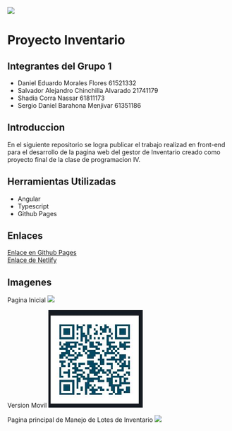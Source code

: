 ![](imagenes/Ceutec.png)

# Proyecto Inventario

## Integrantes del Grupo 1

- Daniel Eduardo Morales Flores 61521332
- Salvador Alejandro Chinchilla Alvarado 21741179
- Shadia Corra Nassar 61811173
- Sergio Daniel Barahona Menjivar 61351186

## Introduccion
En el siguiente repositorio se logra publicar el trabajo realizad en front-end para el desarrollo de la pagina web del gestor de Inventario creado como proyecto final de la clase de programacion IV.

## Herramientas Utilizadas
- Angular
- Typescript
- Github Pages

## Enlaces

[Enlace en Github Pages](https://srgio29.github.io/PrograIVProyectoInventario/#/) <br>
[Enlace de Netlify](https://proyecto-inventario-grupo1-progra4.netlify.app/#/) <br>

## Imagenes
Pagina Inicial
![](imagenes/Imagen3.png)

Version Movil
![](imagenes/CodigoQR.jpg)

Pagina principal de Manejo de Lotes de Inventario
![](imagenes/Imagen1.png)

